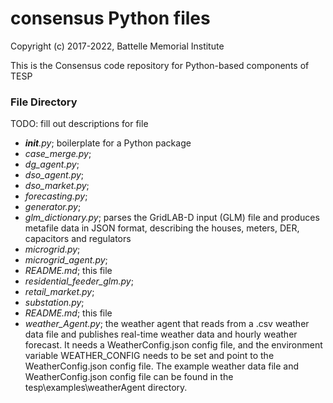 # consensus Python files

Copyright (c) 2017-2022, Battelle Memorial Institute

This is the Consensus code repository for Python-based components of TESP 

### File Directory
TODO: fill out descriptions for file

- *__init__.py*; boilerplate for a Python package
- *case_merge.py*; 
- *dg_agent.py*; 
- *dso_agent.py*; 
- *dso_market.py*; 
- *forecasting.py*; 
- *generator.py*; 
- *glm_dictionary.py*; parses the GridLAB-D input (GLM) file and produces metafile data in JSON format, describing the houses, meters, DER, capacitors and regulators
- *microgrid.py*; 
- *microgrid_agent.py*; 
- *README.md*; this file
- *residential_feeder_glm.py*; 
- *retail_market.py*; 
- *substation.py*; 
- *README.md*; this file
- *weather_Agent.py*; the weather agent that reads from a .csv weather data file and publishes real-time weather data and hourly weather forecast. It needs a WeatherConfig.json config file, and the environment variable WEATHER_CONFIG needs to be set and point to the WeatherConfig.json config file. The example weather data file and WeatherConfig.json config file can be found in the tesp\examples\weatherAgent directory.
